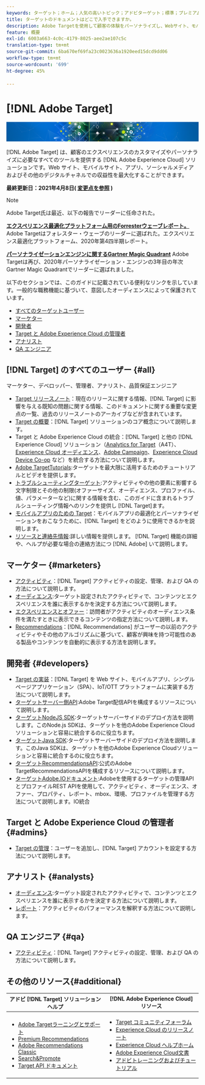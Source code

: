 ```yaml
---
keywords: ターゲット；ホーム；人気の高いトピック；アドビターゲット；標準；プレミアム；ターゲットドキュメント；アドビターゲットドキュメント
title: ターゲットのドキュメントはどこで入手できますか。
description: Adobe Targetを使用して顧客の体験をパーソナライズし、Webサイト、モバイルサイト、アプリ、その他のデジタルチャネルの売上高を最大化する方法を学びます。
feature: 概要
exl-id: 6003a663-4c0c-4179-8025-aee2ae107c5c
translation-type: tm+mt
source-git-commit: 6ba670ef69fa23c0023636a1920eed15dcd9dd06
workflow-type: tm+mt
source-wordcount: '699'
ht-degree: 45%

---
```


# [!DNL Adobe Target]

![バナー](assets/target-home-banner-simple.png)

[!DNL Adobe Target] は、顧客のエクスペリエンスのカスタマイズやパーソナライズに必要なすべてのツールを提供する [!DNL Adobe Experience Cloud] ソリューションです。Web サイト、モバイルサイト、アプリ、ソーシャルメディアおよびその他のデジタルチャネルでの収益性を最大化することができます。

**最終更新日：2021年4月8日( [変更点を参照](r-release-notes/doc-change.md) )**

>[!NOTE]
>
>Adobe Target氏は最近、以下の報告でリーダーに任命された。
>
>**[エクスペリエンス最適化プラットフォーム用のForresterウェーブレポート。](https://blog.adobe.com/en/2020/11/24/adobe-named-leader-in-forrester-wave-report-experience-optimization-platforms.html)** Adobe Targetはフォレスター・ウェーブのリーダーに選ばれた。エクスペリエンス最適化プラットフォーム、2020年第4四半期レポート。
>
>**[パーソナライゼーションエンジンに関するGartner Magic Quadrant](https://theblog.adobe.com/adobe-again-named-leader-in-gartner-magic-quadrant-for-personalization-engines/)** Adobe Targetは再び、2020年パーソナライゼーション・エンジンの3年目の年次Gartner Magic Quadrantでリーダーに選ばれました。

以下のセクションでは、このガイドに記載されている便利なリンクを示しています。一般的な職務機能に基づいて、意図したオーディエンスによって保護されています。

- [すべてのターゲットユーザー](#all)
- [マーケター](#marketers)
- [開発者](#developers)
- [Target と Adobe Experience Cloud の管理者](#admins)
- [アナリスト](#analysts)
- [QA エンジニア](#qa)

## [!DNL Target] のすべてのユーザー {#all}

マーケター、デベロッパー、管理者、アナリスト、品質保証エンジニア

- [Target リリースノート](r-release-notes/release-notes.md)：現在のリリースに関する情報、[!DNL Target] に影響を与える既知の問題に関する情報、このドキュメントに関する重要な変更点の一覧、過去のリリースノートのアーカイブなどが含まれています。
- [Target の概要](c-intro/intro.md)：[!DNL Target] ソリューションのコア概念について説明します。
- Target と Adobe Experience Cloud の統合：[!DNL Target] と他の [!DNL Experience Cloud] ソリューション（[Analytics for Target](/help/c-integrating-target-with-mac/a4t/a4t.md)（A4T）、[Experience Cloud オーディエンス](/help/c-integrating-target-with-mac/mmp.md)、[Adobe Campaign](/help/c-integrating-target-with-mac/campaign-and-target.md)、[Experience Cloud Device Co-op](/help/c-integrating-target-with-mac/experience-cloud-device-co-op.md) など）を統合する方法について説明します。
- [Adobe TargetTutorials](https://experienceleague.adobe.com/docs/target-learn/tutorials/overview.html):ターゲットを最大限に活用するためのチュートリアルとビデオを提供します。
- [トラブルシューティングターゲット](r-troubleshooting-target/troubleshooting-target.md):アクティビティやの他の要素に影響する文字制限とその他の制限(オファーサイズ、オーディエンス、プロファイル、値、パラメーターなど)に関する情報を含む、このガイドに含まれるトラブルシューティング情報へのリンクを提供し [!DNL Target]ます。
- [モバイルアプリのための Target](c-target-mobile-app/target-mobile-app.md)：モバイルアプリの最適化とパーソナライゼーションをおこなうために、[!DNL Target] をどのように使用できるかを説明します。
- [リソースと連絡先情報](cmp-resources-and-contact-information.md):詳しい情報を提供します。 [!DNL Target] 機能の詳細や、ヘルプが必要な場合の連絡方法につ [!DNL Adobe] いて説明します。

## マーケター {#marketers}

- [アクティビティ](c-activities/activities.md)：[!DNL Target] アクティビティの設定、管理、および QA の方法について説明します。
- [オーディエンス](c-target/target.md):ターゲット設定されたアクティビティで、コンテンツとエクスペリエンスを誰に表示するかを決定する方法について説明します。
- [エクスペリエンスとオファー](c-experiences/experiences.md)：訪問者がアクティビティのオーディエンス条件を満たすときに表示できるコンテンツの指定方法について説明します。
- [Recommendations](c-recommendations/recommendations.md)：[!DNL Recommendations] がユーザーの以前のアクティビティやその他のアルゴリズムに基づいて、顧客が興味を持つ可能性のある製品やコンテンツを自動的に表示する方法を説明します。

## 開発者 {#developers}

- [Target の実装](c-implementing-target/implementing-target.md)：[!DNL Target] を Web サイト、モバイルアプリ、シングルページアプリケーション（SPA）、IoT/OTT プラットフォームに実装する方法について説明します。
- [ターゲットサーバー側API](https://developers.adobetarget.com/api/delivery-api/):Adobe Target配信APIを構成するリソースについて説明します。
- [ターゲットNodeJS SDK](https://github.com/adobe/target-nodejs-sdk):ターゲットサーバーサイドのデプロイ方法を説明します。このNode.js SDKは、ターゲットを他のAdobe Experience Cloudソリューションと容易に統合するのに役立ちます。
- [ターゲットJava SDK](https://github.com/adobe/target-java-sdk):ターゲットサーバーサイドのデプロイ方法を説明します。このJava SDKは、ターゲットを他のAdobe Experience Cloudソリューションと容易に統合するのに役立ちます。
- [ターゲットRecommendationsAPI](https://developers.adobetarget.com/api/recommendations/):公式のAdobe TargetRecommendationsAPIを構成するリソースについて説明します。
- [ターゲットAdobe.IOドキュメント](http://developers.adobetarget.com/api/#introduction):Adobeを使用するターゲットの管理APIとプロファイルREST APIを使用して、アクティビティ、オーディエンス、オファー、プロパティ、レポート、mbox、環境、プロファイルを管理する方法について説明します。IO統合

## Target と Adobe Experience Cloud の管理者 {#admins}

- [Target の管理](administrating-target/administrating-target.md)：ユーザーを追加し、[!DNL Target] アカウントを設定する方法について説明します。

## アナリスト  {#analysts}

- [オーディエンス](c-target/target.md):ターゲット設定されたアクティビティで、コンテンツとエクスペリエンスを誰に表示するかを決定する方法について説明します。
- [レポート](c-reports/reports.md)：アクティビティのパフォーマンスを解釈する方法について説明します。

## QA エンジニア  {#qa}

- [アクティビティ](c-activities/activities.md)：[!DNL Target] アクティビティの設定、管理、および QA の方法について説明します。

## その他のリソース{#additional}

| アドビ [!DNL Target] ソリューションヘルプ | [!DNL Adobe Experience Cloud] リソース |
|--- |--- |
| <ul><li>[Adobe Targetラーニングとサポート](https://helpx.adobe.com/jp/support/target.html)</li><li>[Premium Recommendations](c-recommendations/recommendations.md)</li><li>[Adobe Recommendations Classic](/help/assets/adobe-recommendations-classic.pdf)</li><li>[Search&amp;Promote](https://experienceleague.adobe.com/docs/search-promote/using/sp-home.html)</li><li>[Target API ドキュメント](c-implementing-target/c-api-and-sdk-overview/api-and-sdk-overview.md)</li></ul> | <ul><li>[Target コミュニティフォーラム](https://forums.adobe.com/community/experience-cloud/marketing-cloud/target)</li><li>[Experience Cloud のリリースノート](https://experienceleague.adobe.com/docs/release-notes/experience-cloud/current.html)</li><li>[Experience Cloud ヘルプホーム](https://helpx.adobe.com/support/experience-cloud.html)</li><li>[Adobe Experience Cloud文書](https://experienceleague.adobe.com/docs/experience-cloud/user-guides/home.html)</li><li>[アドビトレーニングおよびチュートリアル](https://helpx.adobe.com/learning.html?promoid=KAUDK)</li></ul> |  |
